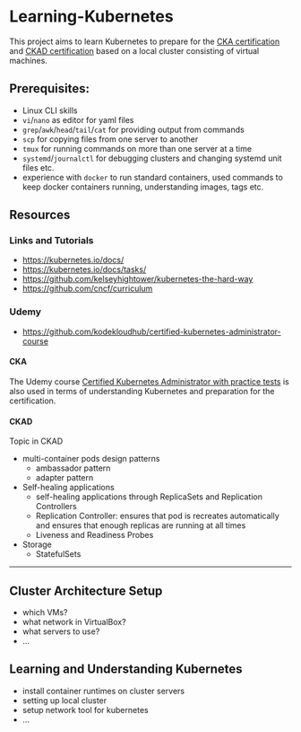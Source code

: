 # Learning-Kubernetes
This project aims to learn Kubernetes to prepare for the [CKA certification](https://www.cncf.io/certification/cka/) and [CKAD certification](https://www.cncf.io/certification/ckad/) based on a local cluster consisting of virtual machines. 

## Prerequisites:
- Linux CLI skills
- `vi`/`nano` as editor for yaml files
- `grep`/`awk`/`head`/`tail`/`cat` for providing output from commands 
- `scp` for copying files from one server to another
- `tmux` for running commands on more than one server at a time
- `systemd`/`journalctl` for debugging clusters and changing systemd unit files etc.
- experience with `docker` to run standard containers, used commands to keep docker containers running, understanding images, tags etc.

## Resources
### Links and Tutorials
- https://kubernetes.io/docs/
- https://kubernetes.io/docs/tasks/
- https://github.com/kelseyhightower/kubernetes-the-hard-way
- https://github.com/cncf/curriculum

### Udemy

- https://github.com/kodekloudhub/certified-kubernetes-administrator-course

#### CKA
The Udemy course [Certified Kubernetes Administrator with practice tests](https://www.udemy.com/course/certified-kubernetes-administrator-with-practice-tests/) is also used in terms of understanding Kubernetes and preparation for the certification.

#### CKAD
Topic in CKAD
- multi-container pods design patterns
  - ambassador pattern
  - adapter pattern
- Self-healing applications
  - self-healing applications through ReplicaSets and Replication Controllers
  - Replication Controller: ensures that pod is recreates automatically and ensures that enough replicas are running at all times
  - Liveness and Readiness Probes
- Storage
  - StatefulSets

---
## Cluster Architecture Setup

- which VMs?
- what network in VirtualBox?
- what servers to use?
- ...

## Learning and Understanding Kubernetes

- install container runtimes on cluster servers
- setting up local cluster
- setup network tool for kubernetes
- ...

